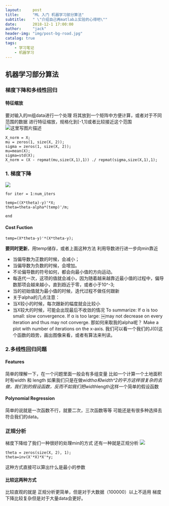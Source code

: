 ```yaml
---
layout:     post
title:      "ML 入门 机器学习部分算法"
subtitle:   " \"介绍自己再matlab上实验的心得吧\""
date:       2018-12-1 17:00:00
author:     "jack"
header-img: "img/post-bg-road.jpg"
catalog: true
tags:
    - 学习笔记
    - 机器学习
---
```




## 机器学习部分算法


### 梯度下降和多线性回归
#### 特征缩放
要对输入的m组data进行一个处理
将其放到一个矩阵中方便计算，或者对于不同范围的数据
进行特征缩放，规格化到[-1,1]或者比较接近这个范围
![这里写图片描述](https://img-blog.csdn.net/20180525131054763?watermark/2/text/aHR0cHM6Ly9ibG9nLmNzZG4ubmV0L3l5eV94aWFveGlhbw==/font/5a6L5L2T/fontsize/400/fill/I0JBQkFCMA==/dissolve/70)


    X_norm = X;
    mu = zeros(1, size(X, 2));
    sigma = zeros(1, size(X, 2));
    mu=mean(X);
    sigma=std(X);
    X_norm = (X - repmat(mu,size(X,1),1)) ./ repmat(sigma,size(X,1),1);

### 1. 梯度下降
![](https://img-blog.csdn.net/20180525131104802?watermark/2/text/aHR0cHM6Ly9ibG9nLmNzZG4ubmV0L3l5eV94aWFveGlhbw==/font/5a6L5L2T/fontsize/400/fill/I0JBQkFCMA==/dissolve/70)


    for iter = 1:num_iters
    
    temp=((X*theta)-y)'*X;
    theta=theta-alpha*(temp)'/m; 
    
    end

#### Cost Fuction

    temp=(X*theta-y)'*(X*theta-y);

**要同时更新**，用temp储存，或者上面这种方法
  利用导数进行进一步向min靠近

   + 当偏导数为正数的时候，会减小；
   +  当偏导数为负数的时候，会增加。
   +  不论偏导数的符号如何，都会向最小值的方向运动。
   +  每迭代一次，这项的值就会减小，因为随着越来越靠近最小值的过程中，偏导数那项会越来越小，直到趋近于零，或者小于10^-3;
   + 当的初始值就为最小值的时候，迭代过程不做任何跟新
   + 关于alpha的几点注意： 
   + 当X较小的时候，每次跟新的幅度就会比较小
   + 当X较大的时候，可能会出现最后不收敛的情况
To summarize:
If α is too small: slow convergence.
If α is too large: ￼may not decrease on every iteration and thus may not converge.
那如何来取我的alpha呢？
 Make a plot with number of iterations on the x-axis. 
我们可以看一个我们的J(0)这个函数的趋势，画出图像来看，或者有算法来判读。
### 2.多线性回归问题
#### Features
 简单的理解一下，在一个问题里面一般会有多组变量
 比如一个计算一个土地面积时有width 和 length
 如果我们只是在做width*a和width^2的平方这样很复杂的去做，我们到的假设函数，反而不如我们把width*length这样一个简单的假设函数
#### Polynomial Regression
简单的说就是一次函数不行，就要二次，三次函数等等
可能还是有很多种选择去符合我们的data。 

### 正规分析
梯度下降给了我们一种很好的处理min的方式
还有一种就是正规分析
![](https://ws1.sinaimg.cn/large/007bgNxTly1g1qkfmjq7jj30sv06ngm5.jpg)

    theta = zeros(size(X, 2), 1);
    theta=inv(X'*X)*X'*y;

这种方式直接可以算出什么是最小的参数

#### 比较这两种方式
比较直观的就是
正规分析更简单，但是对于大数据（100000）以上不适用
梯度下降比较复杂但是对于大量data会更好。